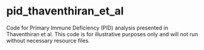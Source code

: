 # pid_thaventhiran_et_al
Code for Primary Immune Deficiency (PID) analysis presented in  Thaventhiran et al.
This code is for illustrative purposes only and will not run without necessary resource files.
